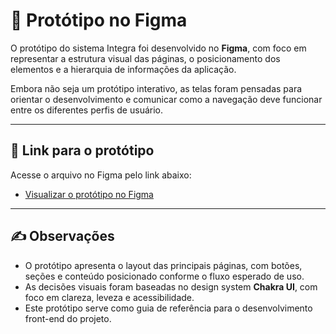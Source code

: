 # 🎨 Protótipo no Figma

O protótipo do sistema Integra foi desenvolvido no **Figma**, com foco em representar a estrutura visual das páginas, o posicionamento dos elementos e a hierarquia de informações da aplicação.

Embora não seja um protótipo interativo, as telas foram pensadas para orientar o desenvolvimento e comunicar como a navegação deve funcionar entre os diferentes perfis de usuário.

---

## 🔗 Link para o protótipo

Acesse o arquivo no Figma pelo link abaixo:

- [Visualizar o protótipo no Figma](https://www.figma.com/design/9yMMX7eIpjjwMpOZcOhScl/Integra?m=auto&t=wIldMrhjCZQ96BfF-1)

---

## ✍️ Observações

- O protótipo apresenta o layout das principais páginas, com botões, seções e conteúdo posicionado conforme o fluxo esperado de uso.
- As decisões visuais foram baseadas no design system **Chakra UI**, com foco em clareza, leveza e acessibilidade.
- Este protótipo serve como guia de referência para o desenvolvimento front-end do projeto.
